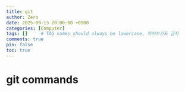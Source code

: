 ```yaml
---
title: git 
author: Zero
date: 2025-09-13 20:00:00 +0900
categories: [Computer]
tags: []     # TAG names should always be lowercase, 띄어쓰기도 금지
comments: true
pin: false
toc: true
---
```


# git commands

